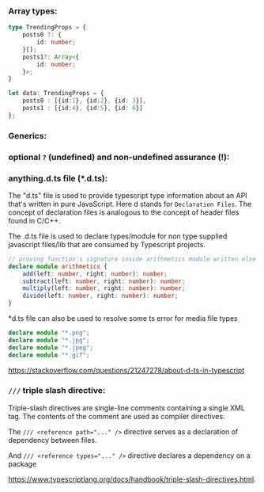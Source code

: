 ### Array types:
```ts
type TrendingProps = {
    posts0 ?: {
        id: number;
    }[];
    posts1?: Array<{
        id: number;
    }>;
}

let data: TrendingProps = {
    posts0 : [{id:1}, {id:2}, {id: 3}],
    posts1 : [{id:4}, {id:5}, {id: 6}]
};
```
### Generics:

### optional `?` (undefined) and non-undefined assurance (!):

### anything.d.ts file (*.d.ts):
The "d.ts" file is used to provide typescript type information about an API that's written in pure JavaScript. Here d stands for `Declaration Files`. The concept of declaration files is analogous to the concept of header files found in C/C++.

The .d.ts file is used to declare types/module for non type supplied javascript files/lib that are consumed by Typescript projects.

```ts
// proving function's signature inside arithmetics module written else where in js
declare module arithmetics {
    add(left: number, right: number): number;
    subtract(left: number, right: number): number;
    multiply(left: number, right: number): number;
    divide(left: number, right: number): number;
}
```

*d.ts file can also be used to resolve some ts error for media file types

```ts
declare module "*.png";
declare module "*.jpg";
declare module "*.jpeg";
declare module "*.gif";
```

https://stackoverflow.com/questions/21247278/about-d-ts-in-typescript

### `///` triple slash directive:
Triple-slash directives are single-line comments containing a single XML tag. The contents of the comment are used as compiler directives.

The `/// <reference path="..." />` directive serves as a declaration of dependency between files.

And `/// <reference types="..." />` directive declares a dependency on a package

https://www.typescriptlang.org/docs/handbook/triple-slash-directives.html.
